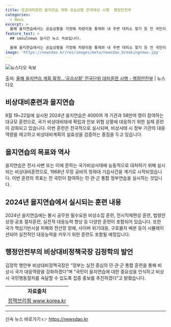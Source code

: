 ```yaml
---
title: 응급대피훈련 을지연습 계획 공습상황 전국대상 시행  행정안전부
categories:
  - News
excerpt: >
  올해 을지연습에서는 공습상황을 가정해 차량이동 통제와 내 주변 대피소 찾기 등 전 국민이 직접 참여하는 전국…
feature_text: >
  ## seoulnews 실시간 뉴스 속보입니다.

  올해 을지연습에서는 공습상황을 가정해 차량이동 통제와 내 주변 대피소 찾기 등 전 국민이 직접 참여하는 전국…
image: 'https://newsdao.kr/res/images/meta/newsdao_breakingnews.jpg'
---
```


![뉴스다오 속보](https://newsdao.kr/res/images/meta/newsdao_breakingnews.jpg)

<p>출처: <a href="https://newsdao.kr/3854" rel="dofollow">올해 을지연습 계획 확정…‘공습상황’ 전국단위 대피훈련 시행 - 행정안전부</a> | 뉴스다오</p>

<h2 data-ke-size="size26">비상대비훈련과 을지연습</h2>
<p data-ke-size="size16">8월 19~22일에 실시된 2024년 을지연습은 4000여 개 기관과 58만여 명이 참여하는 대규모 훈련으로, 국가 비상대비태세 확립과 안보 위협 상황에 대응하기 위한 실제 훈련이 강화되고 있습니다. 이번 훈련은 전국적으로 실시되며, 비상사태 시 정부 기관의 대응역량을 제고하고 비상대비계획의 실효성을 검증하는 중점을 두고 있습니다.</p>

<h2 data-ke-size="size26">을지연습의 목표와 역사</h2>
<p data-ke-size="size16">을지연습은 전시·사변 또는 이에 준하는 국가비상사태에 능동적으로 대처하기 위해 실시되는 비상대비훈련으로, 1968년 무장 공비의 청와대 기습사건을 계기로 시작되었습니다. 이번 훈련의 목표는 전 국민이 참여하는 민·관·군 통합 정부연습을 실시하는 것입니다.</p>

<h2 data-ke-size="size26">2024년 을지연습에서 실시되는 훈련 내용</h2>
<p data-ke-size="size16">2024년 을지연습에는 불시 공무원 필수요원 비상소집 훈련, 전시직제편성 훈련, 법령안 상정·공포 절차훈련, 실전적 대응능력 향상 등 다양한 훈련이 포함되어 있습니다. 또한 국가 핵심기반시설 피해와 전산망 장애, 사이버 위기대응, 구호물자 배분 등이 시뮬레이션되어 실전적인 대응능력을 키우기 위한 훈련도 포함될 예정입니다.</p>

<h2 data-ke-size="size26">행정안전부의 비상대비정책국장 김정학의 발언</h2>
<p data-ke-size="size16">김정학 행안부 비상대비정책국장은 “정부는 실전 중심의 민·관·군 통합 훈련을 통해 비상시 국가 대응역량을 강화하겠다”며 “국민이 을지연습에 대한 중요성을 인식하고 비상시 국민행동절차를 숙달할 수 있도록 집중 홍보를 추진하겠다”고 밝혔습니다.</p>

<table>
  <tr>
    <td style="text-align: center; height: 17px;"><b>자료출처</b></td>
  </tr>
  <tr>
    <td style="text-align: center; height: 17px;"><a href="https://newsdao.kr/3854">정책브리핑 www.korea.kr</a></td>
  </tr>
</table>
<hr> 

신속 뉴스 바로가기 👉 <a href="https://newsdao.kr" rel="dofollow">https://newsdao.kr</a>



